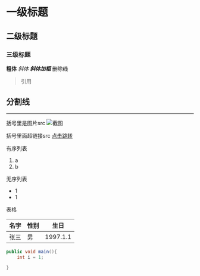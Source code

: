 # 一级标题
## 二级标题
### 三级标题

**粗体**
*斜体*
***斜体加粗***
~~删除线~~

> 引用

分割线
---
***

括号里是图片src
![截图](https://avatars.githubusercontent.com/u/74522405?s=460&v=4)

括号里面超链接src
[点击跳转](https://github.com/Rambo-Shen)

有序列表
1. a
2. b

无序列表
- 1
- 1

表格

名字|性别|生日
--|--|--
张三|男|1997.1.1

```java
public void main(){
    int i = 1;

}
```